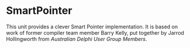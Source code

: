 # SmartPointer

This unit provides a clever Smart Pointer implementation. It is based on work of former compiler team member Barry Kelly, put together by Jarrod Hollingworth from _Australian Delphi User Group Members_.
